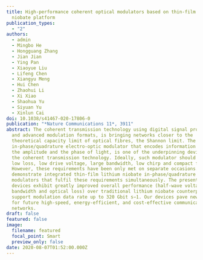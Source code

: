 ```yaml
---
title: High-performance coherent optical modulators based on thin-film lithium
  niobate platform
publication_types:
  - "2"
authors:
  - admin
  - Mingbo He
  - Hongguang Zhang
  - Jian Jian
  - Ying Pan
  - Xiaoyue Liu
  - Lifeng Chen
  - Xiangyu Meng
  - Hui Chen
  - Zhaohui Li
  - Xi Xiao
  - Shaohua Yu
  - Siyuan Yu
  - Xinlun Cai
doi: 10.1038/s41467-020-17806-0
publication: "*Nature Communications 11*, 3911"
abstract: The coherent transmission technology using digital signal processing
  and advanced modulation formats, is bringing networks closer to the
  theoretical capacity limit of optical fibres, the Shannon limit. The
  in-phase/quadrature electro-optic modulator that encodes information on both
  the amplitude and the phase of light, is one of the underpinning devices for
  the coherent transmission technology. Ideally, such modulator should feature a
  low loss, low drive voltage, large bandwidth, low chirp and compact footprint.
  However, these requirements have been only met on separate occasions. Here, we
  demonstrate integrated thin-film lithium niobate in-phase/quadrature
  modulators that fulfil these requirements simultaneously. The presented
  devices exhibit greatly improved overall performance (half-wave voltage,
  bandwidth and optical loss) over traditional lithium niobate counterparts, and
  support modulation data rate up to 320 Gbit s−1. Our devices pave new routes
  for future high-speed, energy-efficient, and cost-effective communication
  networks.
draft: false
featured: false
image:
  filename: featured
  focal_point: Smart
  preview_only: false
date: 2020-08-07T01:52:00.000Z
---
```

